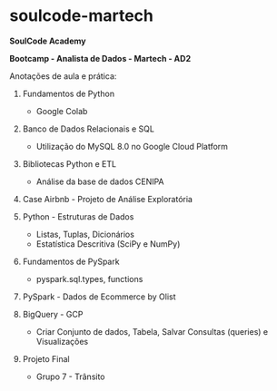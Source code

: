 # soulcode-martech

**SoulCode Academy**

**Bootcamp - Analista de Dados - Martech - AD2**

Anotações de aula e prática:

1. Fundamentos de Python
   - Google Colab
     
2. Banco de Dados Relacionais e SQL
   - Utilização do MySQL 8.0 no Google Cloud Platform
   
3. Bibliotecas Python e ETL
   - Análise da base de dados CENIPA

4. Case Airbnb - Projeto de Análise Exploratória

5. Python - Estruturas de Dados
   - Listas, Tuplas, Dicionários
   - Estatística Descritiva (SciPy e NumPy)

6. Fundamentos de PySpark
   - pyspark.sql.types, functions
     
7. PySpark - Dados de Ecommerce by Olist

8. BigQuery - GCP
     - Criar Conjunto de dados, Tabela, Salvar Consultas (queries) e Visualizações

9. Projeto Final
     - Grupo 7 - Trânsito

   


